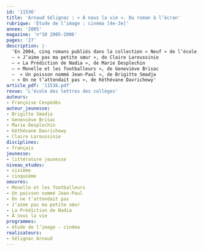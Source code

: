 ```yaml
---
id: '11536'
title: 'Arnaud Sélignac : « À nous la vie ». Du roman à l’écran'
rubrique: 'Étude de l’image : cinéma [4e-3e]'
annee: '2005'
magazine: 'n°10 2005-2006'
pages: '27'
description: |-
  'En 2004, cinq romans publiés dans la collection « Neuf » de l’école des loisirs ont été adaptés par Arnaud Sélignac pour France 3. Le DVD de ces adaptations vient d’être édité par le Scéren-CNDP. Les pistes de travail et de réflexion présentées dans cet article permettent aux enseignants de s’orienter dans leur approche du contenu littéraire et de l’adaptation cinématographique de ces ouvrages. Chaque roman raconte comment le personnage principal, une jeune fille ou un jeune garçon d’une dizaine d’années, s’est retrouvé à un moment important de sa vie, confronté à des situations aussi difficiles, délicates ou brutales que celles de ne pas chercher à être autre chose que soi-même, d’affronter un danger, de faire accepter et d’assumer un choix personnel ou d’admettre la différence comme source d’enrichissement. Ces histoires de vie montrent de façon optimiste, émouvante ou drôle, des enfants en bonne voie vers l’adolescence.
  – « J’aime pas ma petite sœur », de Claire Laroussinie
  – « La Prédiction de Nadia », de Marie Desplechin
  – « Monelle et les footballeurs », de Geneviève Brisac
  –  « Un poisson nommé Jean-Paul », de Brigitte Smadja
  – « On ne t’attendait pas », de Kéthévane Davrichewy'
article_pdf: '11536.pdf'
revue: 'L’école des lettres des collèges'
auteurs:
- Françoise Cespédès
auteur_jeunesse:
- Brigitte Smadja
- Geneviève Brisac
- Marie Desplechin
- Kéthévane Davrichewy
- Claire Laroussinie
disciplines:
- français
jeunesse:
- littérature jeunesse
niveau_etudes:
- sixième
- cinquième
oeuvres:
- Monelle et les footballeurs
- Un poisson nommé Jean-Paul
- On ne t’attendait pas
- J’aime pas ma petite sœur
- La Prédiction de Nadia
- À nous la vie
programmes:
- étude de l’image - cinéma
realisateurs:
- Sélignac Arnaud
---
```

